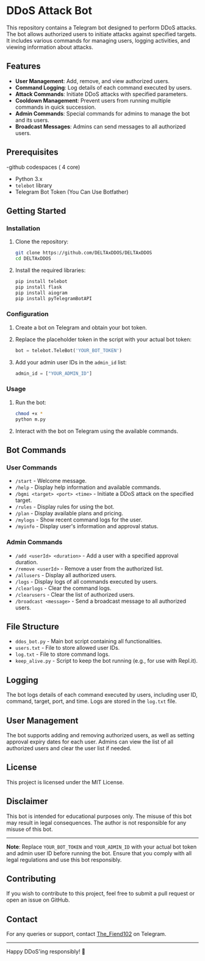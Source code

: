 # DDoS Attack Bot

This repository contains a Telegram bot designed to perform DDoS attacks. The bot allows authorized users to initiate attacks against specified targets. It includes various commands for managing users, logging activities, and viewing information about attacks. 

## Features

- **User Management**: Add, remove, and view authorized users.
- **Command Logging**: Log details of each command executed by users.
- **Attack Commands**: Initiate DDoS attacks with specified parameters.
- **Cooldown Management**: Prevent users from running multiple commands in quick succession.
- **Admin Commands**: Special commands for admins to manage the bot and its users.
- **Broadcast Messages**: Admins can send messages to all authorized users.

## Prerequisites
-github codespaces ( 4 core)
- Python 3.x
- `telebot` library
- Telegram Bot Token (You Can Use Botfather)

## Getting Started

### Installation

1. Clone the repository:

   ```sh
   git clone https://github.com/DELTAxDDOS/DELTAxDDOS
   cd DELTAxDDOS
   ```

2. Install the required libraries:

   ```sh
   pip install telebot
   pip install flask
   pip install aiogram
   pip install pyTelegramBotAPI
   ```

### Configuration

1. Create a bot on Telegram and obtain your bot token.

2. Replace the placeholder token in the script with your actual bot token:

   ```python
   bot = telebot.TeleBot('YOUR_BOT_TOKEN')
   ```

3. Add your admin user IDs in the `admin_id` list:

   ```python
   admin_id = ["YOUR_ADMIN_ID"]
   ```

### Usage

1. Run the bot:

   ```sh
   chmod +x *
   python m.py
   ```

2. Interact with the bot on Telegram using the available commands.

## Bot Commands

### User Commands

- `/start` - Welcome message.
- `/help` - Display help information and available commands.
- `/bgmi <target> <port> <time>` - Initiate a DDoS attack on the specified target.
- `/rules` - Display rules for using the bot.
- `/plan` - Display available plans and pricing.
- `/mylogs` - Show recent command logs for the user.
- `/myinfo` - Display user's information and approval status.

### Admin Commands

- `/add <userId> <duration>` - Add a user with a specified approval duration.
- `/remove <userId>` - Remove a user from the authorized list.
- `/allusers` - Display all authorized users.
- `/logs` - Display logs of all commands executed by users.
- `/clearlogs` - Clear the command logs.
- `/clearusers` - Clear the list of authorized users.
- `/broadcast <message>` - Send a broadcast message to all authorized users.

## File Structure

- `ddos_bot.py` - Main bot script containing all functionalities.
- `users.txt` - File to store allowed user IDs.
- `log.txt` - File to store command logs.
- `keep_alive.py` - Script to keep the bot running (e.g., for use with Repl.it).

## Logging

The bot logs details of each command executed by users, including user ID, command, target, port, and time. Logs are stored in the `log.txt` file.

## User Management

The bot supports adding and removing authorized users, as well as setting approval expiry dates for each user. Admins can view the list of all authorized users and clear the user list if needed.

## License

This project is licensed under the MIT License.

## Disclaimer

This bot is intended for educational purposes only. The misuse of this bot may result in legal consequences. The author is not responsible for any misuse of this bot.

---

**Note**: Replace `YOUR_BOT_TOKEN` and `YOUR_ADMIN_ID` with your actual bot token and admin user ID before running the bot. Ensure that you comply with all legal regulations and use this bot responsibly.

## Contributing

If you wish to contribute to this project, feel free to submit a pull request or open an issue on GitHub.

## Contact

For any queries or support, contact [The_Fiend102](https://t.me/The_Fiend102) on Telegram. 

---

Happy DDoS'ing responsibly! 🚀
